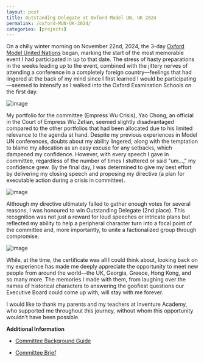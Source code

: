 ```yaml
---
layout: post
title: Outstanding Delegate at Oxford Model UN, UK 2024
permalink: /oxford-MUN-UK-2024/
categories: [projects]
---
```


On a chilly winter morning on November 22nd, 2024, the 3-day [Oxford Model United Nations](https://www.oxfordglobal.org/) began, marking the start of the most memorable event I had participated in up to that date. The stress of hasty preparations in the weeks leading up to the event, combined with the jittery nerves of attending a conference in a completely foreign country—feelings that had lingered at the back of my mind since I first learned I would be participating—seemed to intensify as I walked into the Oxford Examination Schools on the first day.


![image](https://github.com/user-attachments/assets/7007b320-c6f4-4b6d-b51a-c711c62df91e)


My portfolio for the committee (Empress Wu Crisis), Yao Chong, an official in the Court of Empress Wu Zetian, seemed slightly disadvantaged compared to the other portfolios that had been allocated due to his limited relevance to the agenda at hand. Despite my previous experiences in Model UN conferences, doubts about my ability lingered, along with the temptation to blame my allocation as an easy excuse for any setbacks, which dampened my confidence. However, with every speech I gave in committee, regardless of the number of times I stuttered or said "um...," my confidence grew. By the final day, I was determined to give my best effort by delivering my closing speech and proposing my directive (a plan for executable action during a crisis in committee).


![image](https://github.com/user-attachments/assets/c594c3a4-8a82-48a4-9329-b7e99724aeba)


Although my directive ultimately failed to gather enough votes for several reasons, I was honoured to win Outstanding Delegate (2nd place). This recognition was not just a reward for loud speeches or intricate plans but reflected my ability to help a peripheral character turn into a focal point of the committee and, more importantly, to unite a factionalized group through compromise.


![image](https://github.com/user-attachments/assets/982e5948-cfea-4ce0-aaed-75d5d5c77632)



While, at the time, the certificate was all I could think about, looking back on my experience has made me deeply appreciate the opportunity to meet new people from around the world—the UK, Georgia, Greece, Hong Kong, and so many more. The memories I made with them, from laughing over the names of historical characters to answering the goofiest questions our Executive Board could come up with, will stay with me forever.

I would like to thank my parents and my teachers at Inventure Academy, who supported me throughout this journey, without whom this opportunity wouldn’t have been possible.


**Additional Information**

 * [Committee Background Guide](https://github.com/user-attachments/files/18265773/Oxford.Global._.Empress.Wu.Edited.docx.-.Google.Docs.pdf)

 * [Committee Brief](https://github.com/user-attachments/assets/c1e72c7f-5398-4670-84c6-6e481bd7a722)
